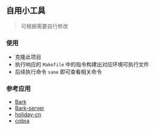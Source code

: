 ## 自用小工具
> 可根据需要自行修改

### 使用
- 克隆此项目
- 执行响应的 `Makefile` 中的指令构建出对应环境可执行文件
- 后续执行命令 `sane` 即可查看相关命令

### 参考应用
- [Bark](https://github.com/Finb/Bark)
- [Bark-server](https://github.com/Finb/bark-server)
- [holiday-cn](https://github.com/NateScarlet/holiday-cn)
- [cobra](https://github.com/spf13/cobra)